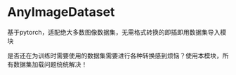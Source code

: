 # AnyImageDataset

基于pytorch，适配绝大多数图像数据集，无需格式转换的即插即用数据集导入模块

是否还在为训练时需要使用的数据集需要进行各种转换感到烦恼？使用本模块，所有数据集加载问题统统解决！
